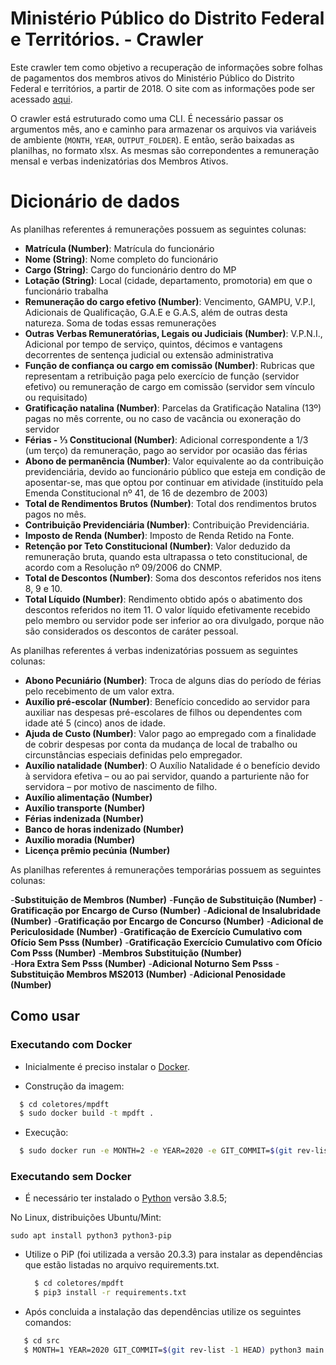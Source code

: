 # Ministério Público do Distrito Federal e Territórios. - Crawler

Este crawler tem como objetivo a recuperação de informações sobre folhas de pagamentos dos membros ativos do Ministério Público do Distrito Federal e territórios, a partir de 2018. O site com as informações pode ser acessado [aqui](https://www.mpdft.mp.br/transparencia/index.php?item=remuneracao&tipo=membrosAtivos&resp=REMUNERACAO&titulo=Remunera%C3%A7%C3%A3o%20de%20todos%20os%20membros%20ativos).

O crawler está estruturado como uma CLI. É necessário passar os argumentos mês, ano e caminho para armazenar os arquivos via variáveis de ambiente (`MONTH`, `YEAR`, `OUTPUT_FOLDER`). E então, serão baixadas as planilhas, no formato xlsx. As mesmas são correpondentes a remuneração mensal e verbas indenizatórias dos Membros Ativos.


# Dicionário de dados

As planilhas referentes á remunerações possuem as seguintes colunas:

- **Matrícula (Number)**: Matrícula do funcionário
- **Nome (String)**: Nome completo do funcionário
- **Cargo (String)**: Cargo do funcionário dentro do MP
- **Lotação (String)**: Local (cidade, departamento, promotoria) em que o funcionário trabalha
- **Remuneração do cargo efetivo (Number)**: Vencimento, GAMPU, V.P.I, Adicionais de Qualificação, G.A.E e G.A.S, além de outras desta natureza. Soma de todas essas remunerações
- **Outras Verbas Remuneratórias, Legais ou  Judiciais (Number)**: V.P.N.I., Adicional por tempo de serviço, quintos, décimos e vantagens decorrentes de sentença judicial ou extensão administrativa
- **Função de confiança ou cargo em comissão (Number)**: Rubricas que representam a retribuição paga pelo exercício de função (servidor efetivo) ou remuneração de cargo em comissão (servidor sem vínculo ou requisitado)
- **Gratificação natalina (Number)**: Parcelas da Gratificação Natalina (13º) pagas no mês corrente, ou no caso de vacância ou exoneração do servidor
- **Férias - ⅓ Constitucional (Number)**: Adicional correspondente a 1/3 (um terço) da remuneração, pago ao servidor por ocasião das férias
- **Abono de permanência (Number)**: Valor equivalente ao da contribuição previdenciária, devido ao funcionário público que esteja em condição de aposentar-se, mas que optou por continuar em atividade (instituído pela Emenda Constitucional nº 41, de 16 de dezembro de 2003)
- **Total de Rendimentos Brutos (Number)**: Total dos rendimentos brutos pagos no mês.
- **Contribuição Previdenciária (Number)**: Contribuição Previdenciária.
- **Imposto de Renda (Number)**: Imposto de Renda Retido na Fonte.
- **Retenção por Teto Constitucional (Number)**: Valor deduzido da remuneração bruta, quando esta ultrapassa o teto constitucional, de acordo com a Resolução nº 09/2006 do CNMP.
- **Total de Descontos (Number)**: Soma dos descontos referidos nos itens 8, 9 e 10.
- **Total Líquido (Number)**: Rendimento obtido após o abatimento dos descontos referidos no item 11. O valor líquido efetivamente recebido pelo membro ou servidor pode ser inferior ao ora divulgado, porque não são considerados os descontos de caráter pessoal.


As planilhas referentes á verbas indenizatórias possuem as seguintes colunas:
									
- **Abono Pecuniário (Number)**: Troca de alguns dias do período de férias pelo recebimento de um valor extra.
- **Auxílio pré-escolar (Number)**: Benefício concedido ao servidor para auxiliar nas despesas pré-escolares de filhos ou dependentes com idade até 5 (cinco) anos de idade.
-	**Ajuda de Custo (Number)**: Valor pago ao empregado com a finalidade de cobrir despesas por conta da mudança de local de trabalho ou circunstâncias especiais definidas pelo empregador.
-	**Auxílio natalidade (Number)**: O Auxílio Natalidade é o benefício devido à servidora efetiva – ou ao pai servidor, quando a parturiente não for servidora – por motivo de nascimento de filho.
- **Auxílio alimentação (Number)**
- **Auxílio transporte (Number)**
- **Férias indenizada (Number)**
- **Banco de horas indenizado (Number)**
- **Auxílio moradia (Number)**
- **Licença prêmio pecúnia (Number)**

As planilhas referentes á remunerações temporárias possuem as seguintes colunas:

-**Substituição de Membros (Number)**
-**Função de Substituição (Number)**
-**Gratificação por Encargo de Curso (Number)**
-**Adicional de Insalubridade (Number)**
-**Gratificação por Encargo de Concurso (Number)**
-**Adicional de Periculosidade (Number)**
-**Gratificação de Exercício Cumulativo com Ofício Sem Psss (Number)**
-**Gratificação Exercício Cumulativo com Ofício Com Psss (Number)**
-**Membros Substituição (Number)**	
-**Hora Extra Sem Psss (Number)**
-**Adicional Noturno Sem Psss**
-**Substituição Membros MS2013 (Number)**
-**Adicional Penosidade (Number)**

## Como usar

 ### Executando com Docker

 - Inicialmente é preciso instalar o [Docker](https://docs.docker.com/install/). 

 - Construção da imagem:

  ```sh
    $ cd coletores/mpdft
    $ sudo docker build -t mpdft .
  ```
 - Execução:
 
  ```sh
    $ sudo docker run -e MONTH=2 -e YEAR=2020 -e GIT_COMMIT=$(git rev-list -1 HEAD) mpdft 
  ```

 ### Executando sem Docker

 - É necessário ter instalado o [Python](https://www.python.org/downloads/release/python-385/) versão 3.8.5;
 
No Linux, distribuições Ubuntu/Mint:

```
sudo apt install python3 python3-pip
```

 - Utilize o PiP (foi utilizada a versão 20.3.3) para instalar as dependências que estão listadas no arquivo requirements.txt.
  
    ```sh
      $ cd coletores/mpdft
      $ pip3 install -r requirements.txt
    ```

  - Após concluida a instalação das dependências utilize os seguintes comandos:  

   ```sh
      $ cd src
      $ MONTH=1 YEAR=2020 GIT_COMMIT=$(git rev-list -1 HEAD) python3 main.py
  ```
